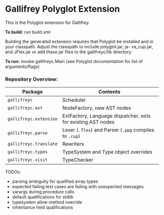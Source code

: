 # Gallifrey Polyglot Extension

This is the Polyglot extension for Gallifrey.

**To build:** run build.xml

Building the generated extension requires that Polyglot be installed and in your
classpath.  Adjust the classpath to include polyglot.jar, ja-
va_cup.jar, and JFlex.jar or add these jar files to the gallifreyc/lib directory.

**To run:** invoke gallifreyc.Main (see Polyglot documentation for list of arguments/flags)

### Repository Overview:

| Package                | Contents                                                      |
|------------------------|---------------------------------------------------------------|
| `gallifreyc`           | Scheduler                                                     |
| `gallifreyc.ast`       | NodeFactory, new AST nodes                                    |
| `gallifreyc.extension` | ExtFactory, Language dispatcher, exts for existing AST nodes  |
| `gallifreyc.parse`     | Lexer (`.flex`) and Parser (`.ppg` compiles to `.cup`)        |
| `gallifreyc.translate` | Rewriters                                                     |
| `gallifreyc.types`     | TypeSystem and Type object overrides                          |
| `gallifreyc.visit`     | TypeChecker                                                   |


TODOs:
- parsing ambiguity for qualified array types
- expected failing test cases are failing with unexpected messages
- varargs during procedure calls
- default qualifications for stdlib
- typesystem allow method override
- inheritance field qualifications

